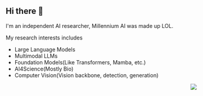 ## Hi there 👋

I'm an independent AI researcher, Millennium AI was made up LOL.

My research interests includes
- Large Language Models
- Multimodal LLMs
- Foundation Models(Like Transformers, Mamba, etc.)
- AI4Science(Mostly Bio)
- Computer Vision(Vision backbone, detection, generation)

<img align="right" src="https://github-readme-stats.vercel.app/api/top-langs/?username=JessePrince">

<!--
**JessePrince/JessePrince** is a ✨ _special_ ✨ repository because its `README.md` (this file) appears on your GitHub profile.

Here are some ideas to get you started:

- 🔭 I’m currently working on ...
- 🌱 I’m currently learning ...
- 👯 I’m looking to collaborate on ...
- 🤔 I’m looking for help with ...
- 💬 Ask me about ...
- 📫 How to reach me: ...
- 😄 Pronouns: ...
- ⚡ Fun fact: ...
-->
